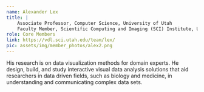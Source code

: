 ```yaml
---
name: Alexander Lex
title: |
    Associate Professor, Computer Science, University of Utah
    Faculty Member, Scientific Computing and Imaging (SCI) Institute, University of Utah
role: Core Members
link: https://vdl.sci.utah.edu/team/lex/
pic: assets/img/member_photos/alex2.png
---
```


His research is on data visualization methods for domain experts. He design, build, and study interactive visual data analysis solutions that aid researchers in data driven fields, such as biology and medicine, in understanding and communicating complex data sets.